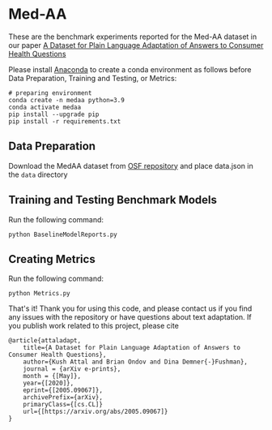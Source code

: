 # Med-AA

These are the benchmark experiments reported for the Med-AA dataset in our paper [A Dataset for Plain Language Adaptation of Answers to Consumer Health Questions](https://arxiv.org/pdf/2201.12888.pdf)

Please install [Anaconda](https://www.anaconda.com/distribution/) to create a conda environment as follows before Data Preparation, Training and Testing, or Metrics:
```shell script
# preparing environment
conda create -n medaa python=3.9
conda activate medaa
pip install --upgrade pip
pip install -r requirements.txt
```

## Data Preparation
Download the MedAA dataset from [OSF repository](https://doi.org/10.17605/OSF.IO/PC594) and place data.json in the `data` directory

## Training and Testing Benchmark Models
Run the following command:

```
python BaselineModelReports.py
```

## Creating Metrics
Run the following command:

```
python Metrics.py
```

That's it! Thank you for using this code, and please contact us if you find any issues with the repository or have questions about text adaptation. If you publish work related to this project, please cite
```
@article{attaladapt,
    title={A Dataset for Plain Language Adaptation of Answers to Consumer Health Questions},
    author={Kush Attal and Brian Ondov and Dina Demner{-}Fushman},
    journal = {arXiv e-prints}, 
    month = {[May]},
    year={[2020]},
    eprint={[2005.09067]},
    archivePrefix={arXiv},
    primaryClass={[cs.CL]}
    url={[https://arxiv.org/abs/2005.09067]}
}
